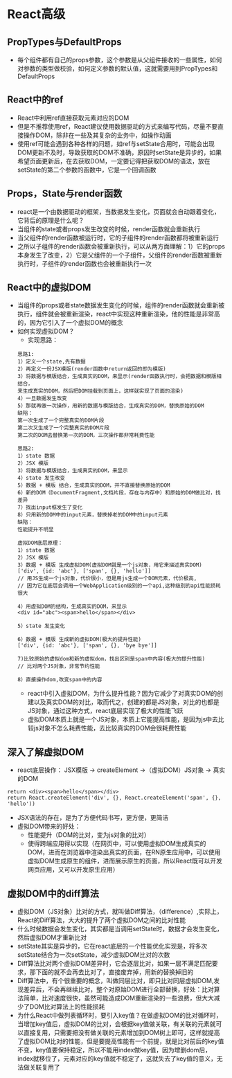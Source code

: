 # React高级
## PropTypes与DefaultProps
- 每个组件都有自己的props参数，这个参数是从父组件接收的一些属性，如何对参数的类型做校验，如何定义参数的默认值，这就需要用到PropTypes和DefaultProps
## React中的ref
- React中利用ref直接获取元素对应的DOM
- 但是不推荐使用ref，React建议使用数据驱动的方式来编写代码，尽量不要直接操作DOM，除非在一些及其复杂的业务中，如操作动画
- 使用ref可能会遇到各种各样的问题，如ref与setState合用时，可能会出现DOM更新不及时，导致获取的DOM不准确，原因时setState是异步的，如果希望页面更新后，在去获取DOM，一定要记得把获取DOM的语法，放在setState的第二个参数的函数中，它是一个回调函数
## Props，State与render函数
- react是一个由数据驱动的框架，当数据发生变化，页面就会自动跟着变化，它背后的原理是什么呢？
- 当组件的state或者props发生改变的时候，render函数就会重新执行
- 当父组件的render函数被运行时，它的子组件的render函数都将被重新运行
- 之所以子组件的render函数会被重新执行，可以从两方面理解：1）它的props本身发生了改变，2）它是父组件的一个子组件，父组件的render函数被重新执行时，子组件的render函数也会被重新执行一次

## React中的虚拟DOM
- 当组件的props或者state数据发生变化的时候，组件的render函数就会重新被执行，组件就会被重新渲染，react中实现这种重新渲染，他的性能是非常高的，因为它引入了一个虚拟DOM的概念
- 如何实现虚拟DOM？
  - 实现思路：
  ```
  思路1:
  1）定义一个state,先有数据
  2）再定义一份JSX模版(render函数中return返回的即为模版)
  3）将数据与模版结合，生成真实的DOM，来显示(render函数执行时，会把数据和模版相结合，
  来生成真实的DOM，然后把DOM挂载到页面上，这样就实现了页面的渲染) 
  4）一旦数据发生改变
  5）那就再做一次操作，用新的数据与模版结合，生成真实的DOM，替换原始的DOM
  缺陷：
  第一次生成了一个完整真实的DOM片段
  第二次又生成了一个完整真实的DOM片段
  第二次的DOM去替换第一次的DOM，三次操作都非常耗费性能

  思路2:
  1）state 数据
  2）JSX 模版
  3）将数据与模版结合，生成真实的DOM，来显示
  4）state 发生改变
  5）数据 + 模版 结合，生成真实的DOM，并不直接替换原始的DOM
  6）新的DOM（DocumentFragment,文档片段，存在与内存中）和原始的DOM做比对，找差异
  7）找出input框发生了变化
  8）只用新的DOM中的input元素，替换掉老的DOM中的input元素
  缺陷：
  性能提升不明显

  虚拟DOM底层原理：
  1）state 数据
  2）JSX 模版
  3）数据 + 模版 生成虚拟DOM(虚拟DOM就是一个js对象，用它来描述真实DOM)
  ['div', {id: 'abc'}, ['span', {}, 'hello']]
  // 用JS生成一个js对象，代价很小，但是用js生成一个DOM元素，代价极高,
  // 因为它在底层会调用一个WebApplication级别的一个api,这种级别的api性能损耗很大

  4）用虚拟DOM的结构，生成真实的DOM，来显示
  <div id="abc"><span>hello</span></div>

  5）state 发生变化

  6）数据 + 模版 生成新的虚拟DOM(极大的提升性能)
  ['div', {id: 'abc'}, ['span', {}, 'bye bye']]

  7)比较原始的虚拟dom和新的虚拟dom，找出区别是span中内容(极大的提升性能)
  // 比对两个JS对象，非常节约性能

  8）直接操作dom,改变span中的内容
  ```
  - react中引入虚拟DOM，为什么提升性能？因为它减少了对真实DOM的创建以及真实DOM的对比，取而代之，创建的都是JS对象，对比的也都是JS对象，通过这种方式，react底层实现了极大的性能飞跃
  - 虚拟DOM本质上就是一个JS对象，本质上它能提高性能，是因为js中去比较js对象不怎么耗费性能，去比较真实的DOM会很耗费性能

## 深入了解虚拟DOM
- react底层操作： JSX模版 -> createElement ->（虚拟DOM）JS对象  ->  真实的DOM
```
return <div><span>hello</span></div>
return React.createElement('div', {}, React.createElement('span', {}, 'hello'))
```
- JSX语法的存在，是为了方便代码书写，更方便，更简洁
- 虚拟DOM带来的好处：
  - 性能提升（DOM的比对，变为js对象的比对）
  - 使得跨端应用得以实现（在网页中，可以使用虚拟DOM生成真实的DOM，进而在浏览器中渲染出真实的页面，在RN原生应用中，可以使用虚拟DOM生成原生的组件，进而展示原生的页面，所以React既可以开发网页应用，又可以开发原生应用）
## 虚拟DOM中的diff算法
- 虚拟DOM（JS对象）比对的方式，就叫做Diff算法，（difference）,实际上，React的Diff算法，大大的提升了两个虚拟DOM之间的比对性能
- 什么时候数据会发生变化，其实都是当调用setState时，数据才会发生变化，然后虚拟DOM才重新比对
- setState其实是异步的，它在react底层的一个性能优化实现是，将多次setState结合为一次setState，减少虚拟DOM比对的次数
- Diff算法比对两个虚拟DOM差异时，它会逐层比对，如果一层不满足匹配要求，那下面的就不会再去比对了，直接废弃掉，用新的替换掉旧的
- Diff算法中，有个很重要的概念，叫做同层比对，即只比对同层虚拟DOM,发现差异后，不会再继续比对，整个对原始DOM进行全部替换，好处：比对算法简单，比对速度很快，虽然可能造成DOM重新渲染的一些浪费，但大大减少了DOM比对算法上的性能损耗
- 为什么React中做列表循环时，要引入key值？在做虚拟DOM的比对循环时，当增加key值后，虚拟DOM的比对，会根据key值做关联，有关联的元素就可以直接复用，只需要把没有做关联的元素增加到DOM树上即可，这样就提高了虚拟DOM比对的性能，但是要提高性能有一个前提，就是比对前后的key值不变，key值要保持稳定，所以不能用index做key值，因为增删dom后，index就移位了，元素对应的key值就不稳定了，这就失去了key值的意义，无法做关联复用了